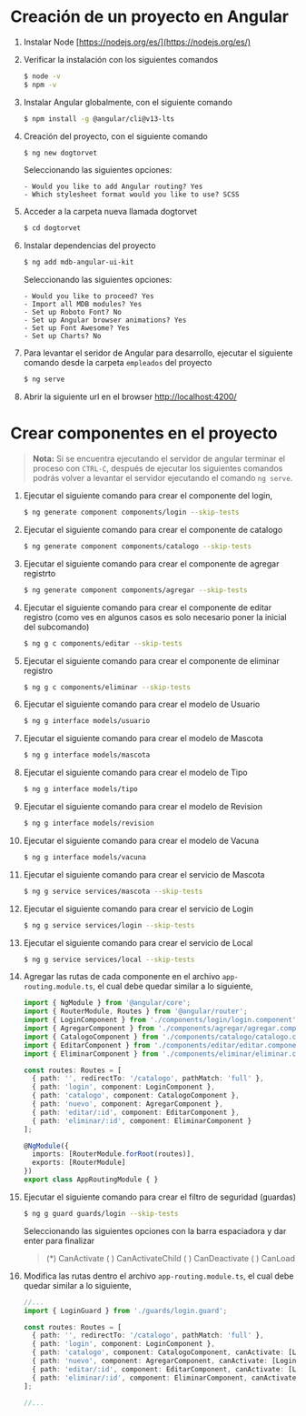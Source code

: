 # Creación de un proyecto en Angular

1. Instalar Node [https://nodejs.org/es/](https://nodejs.org/es/)

2. Verificar la instalación con los siguientes comandos

    ```bash
    $ node -v
    $ npm -v
    ```

3. Instalar Angular globalmente, con el siguiente comando

    ```bash
    $ npm install -g @angular/cli@v13-lts
    ```

4. Creación del proyecto, con el siguiente comando

    ```bash
    $ ng new dogtorvet
    ```

    Seleccionando las siguientes opciones:
    ```
    - Would you like to add Angular routing? Yes
    - Which stylesheet format would you like to use? SCSS
    ```

5. Acceder a la carpeta nueva llamada dogtorvet

    ```bash
    $ cd dogtorvet
    ```

6. Instalar dependencias del proyecto

    ```bash
    $ ng add mdb-angular-ui-kit
    ```
    Seleccionando las siguientes opciones:
    ```
    - Would you like to proceed? Yes
    - Import all MDB modules? Yes
    - Set up Roboto Font? No
    - Set up Angular browser animations? Yes
    - Set up Font Awesome? Yes
    - Set up Charts? No

7. Para levantar el seridor de Angular para desarrollo, ejecutar el siguiente comando desde la carpeta `empleados` del proyecto

    ```bash
    $ ng serve
    ```

8. Abrir la siguiente url en el browser
    [http://localhost:4200/](http://localhost:4200/)

# Crear componentes en el proyecto

> **Nota:** Si se encuentra ejecutando el servidor de angular terminar el proceso con `CTRL-C`, después de ejecutar los siguientes comandos podrás volver a levantar el servidor ejecutando el comando `ng serve`.

1. Ejecutar el siguiente comando para crear el componente del login,

    ```bash
    $ ng generate component components/login --skip-tests
    ```

2. Ejecutar el siguiente comando para crear el componente de catalogo

   ```bash
   $ ng generate component components/catalogo --skip-tests
   ```

3. Ejecutar el siguiente comando para crear el componente de agregar registrto

   ```bash
   $ ng generate component components/agregar --skip-tests
   ```

4. Ejecutar el siguiente comando para crear el componente de editar registro (como ves en algunos casos es solo necesario poner la inicial del subcomando)

   ```bash
   $ ng g c components/editar --skip-tests
   ```

5. Ejecutar el siguiente comando para crear el componente de eliminar registro

    ```bash
    $ ng g c components/eliminar --skip-tests
    ```

6. Ejecutar el siguiente comando para crear el modelo de Usuario

    ```bash
    $ ng g interface models/usuario
    ```

7. Ejecutar el siguiente comando para crear el modelo de Mascota

    ```bash
    $ ng g interface models/mascota
    ```

8. Ejecutar el siguiente comando para crear el modelo de Tipo

    ```bash
    $ ng g interface models/tipo
    ```

9. Ejecutar el siguiente comando para crear el modelo de Revision

    ```bash
    $ ng g interface models/revision
     ```

10. Ejecutar el siguiente comando para crear el modelo de Vacuna

    ```bash
    $ ng g interface models/vacuna
    ```

11. Ejecutar el siguiente comando para crear el servicio de Mascota

    ```bash
    $ ng g service services/mascota --skip-tests
    ```

12. Ejecutar el siguiente comando para crear el servicio de Login

    ```bash
    $ ng g service services/login --skip-tests
    ```

13. Ejecutar el siguiente comando para crear el servicio de Local

    ```bash
    $ ng g service services/local --skip-tests
    ```

14. Agregar las rutas de cada componente en el archivo `app-routing.module.ts`, el cual debe quedar similar a lo siguiente,

    ```typescript
    import { NgModule } from '@angular/core';
    import { RouterModule, Routes } from '@angular/router';
    import { LoginComponent } from './components/login/login.component';
    import { AgregarComponent } from './components/agregar/agregar.component';
    import { CatalogoComponent } from './components/catalogo/catalogo.component';
    import { EditarComponent } from './components/editar/editar.component';
    import { EliminarComponent } from './components/eliminar/eliminar.component';

    const routes: Routes = [
      { path: '', redirectTo: '/catalogo', pathMatch: 'full' },
      { path: 'login', component: LoginComponent },
      { path: 'catalogo', component: CatalogoComponent },
      { path: 'nuevo', component: AgregarComponent },
      { path: 'editar/:id', component: EditarComponent },
      { path: 'eliminar/:id', component: EliminarComponent }
    ];

    @NgModule({
      imports: [RouterModule.forRoot(routes)],
      exports: [RouterModule]
    })
    export class AppRoutingModule { }
    ```
15. Ejecutar el siguiente comando para crear el filtro de seguridad (guardas)

    ```bash
    $ ng g guard guards/login --skip-tests
    ```
    Seleccionando las siguientes opciones con la barra espaciadora y dar enter para finalizar
    >(*) CanActivate
     ( ) CanActivateChild
     ( ) CanDeactivate
     ( ) CanLoad

16. Modifica las rutas dentro el archivo `app-routing.module.ts`, el cual debe quedar similar a lo siguiente,

    ```typescript
    //...
    import { LoginGuard } from './guards/login.guard';

    const routes: Routes = [
      { path: '', redirectTo: '/catalogo', pathMatch: 'full' },
      { path: 'login', component: LoginComponent },
      { path: 'catalogo', component: CatalogoComponent, canActivate: [LoginGuard]  },
      { path: 'nuevo', component: AgregarComponent, canActivate: [LoginGuard]  },
      { path: 'editar/:id', component: EditarComponent, canActivate: [LoginGuard]  },
      { path: 'eliminar/:id', component: EliminarComponent, canActivate: [LoginGuard]  }
    ];

    //...
    ```